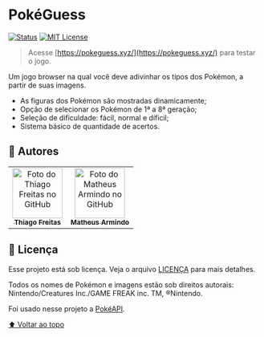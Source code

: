 # PokéGuess

[![Status][status-shield]][status-url]
[![MIT License][license-shield]][license-url]

> Acesse [https://pokeguess.xyz/](https://pokeguess.xyz/) para testar o jogo.

Um jogo browser na qual você deve adivinhar os tipos dos Pokémon, a partir de suas imagens.

- As figuras dos Pokémon são mostradas dinamicamente;
- Opção de selecionar os Pokémon de 1ª a 8ª geração;
- Seleção de dificuldade: fácil, normal e díficil;
- Sistema básico de quantidade de acertos.

## 🤝 Autores

<table>
  <tr>
    <td align="center">
      <a href="https://github.com/thiagofqs">
        <img src="https://github.com/thiagofqs.png" width="100px;" alt="Foto do Thiago Freitas no GitHub"/><br>
        <sub>
          <b>Thiago Freitas</b>
        </sub>
      </a>
    </td>
    <td align="center">
      <a href="https://github.com/armindomatheus">
        <img src="https://github.com/armindomatheus.png" width="100px" alt="Foto do Matheus Armindo no GitHub"/><br>
        <sub>
          <b>Matheus Armindo</b>
        </sub>
      </a>
    </td>
  </tr>
</table>

## 📝 Licença

Esse projeto está sob licença. Veja o arquivo [LICENÇA](LICENSE) para mais detalhes.

Todos os nomes de Pokémon e imagens estão sob direitos autorais: Nintendo/Creatures Inc./GAME FREAK inc. TM, ®Nintendo.

Foi usado nesse projeto a [PokéAPI](https://pokeapi.co/).

[⬆ Voltar ao topo](#)<br>

<!-- BADGE - LINKS & IMAGES -->
[status-shield]: https://img.shields.io/static/v1?label=VERSION&message=1.0.2&color=yellow&style=for-the-badge
[status-url]: https://github.com/thiagofqs
[license-shield]: https://img.shields.io/github/license/thiagofqs/pokeguess.svg?style=for-the-badge
[license-url]: https://github.com/thiagofqs/pokeguess/blob/main/LICENSE